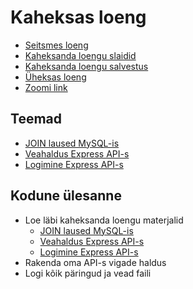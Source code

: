 # Kaheksas loeng

- [Seitsmes loeng](../Lesson-07/README.md)
- [Kaheksanda loengu slaidid](Slides.md)
- [Kaheksanda loengu salvestus]()
- [Üheksas loeng](../Lesson-09/README.md)
- [Zoomi link](https://zoom.us/j/94501316239?pwd=MUE3VGpMcVZOTmU3ZHRQRkFsUFYwQT09)

## Teemad

- [JOIN laused MySQL-is](../../../Subjects/Databases/Topics/MySQL-Join/README.md)
- [Veahaldus Express API-s](../../../Subjects/Back-End-Frameworks/Topics/Error-Handling/README.md)
- [Logimine Express API-s](../../../Subjects/Back-End-Frameworks/Topics/Logging/README.md)

## Kodune ülesanne

- Loe läbi kaheksanda loengu materjalid
  - [JOIN laused MySQL-is](https://github.com/HK-Mikrokraadid/Veebiarendus/blob/main/Subjects/Databases/Topics/MySQL-Join/README.md)
  - [Veahaldus Express API-s](https://github.com/HK-Mikrokraadid/Veebiarendus/blob/main/Subjects/Back-End-Frameworks/Topics/Error-Handling/README.md)
  - [Logimine Express API-s](https://github.com/HK-Mikrokraadid/Veebiarendus/blob/main/Subjects/Back-End-Frameworks/Topics/Logging/README.md)
- Rakenda oma API-s vigade haldus
- Logi kõik päringud ja vead faili
